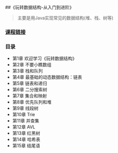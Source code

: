 ##《玩转数据结构-从入门到进阶》
> 主要是用Java实现常见的数据结构(堆、栈、树等)

### [课程链接](https://coding.imooc.com/learn/list/207.html)

### 目录
+ 第1章 欢迎学习《玩转数据结构》
+ 第2章 不要小瞧数组
+ 第3章 栈和队列
+ 第4章 最基础的动态数据结构：链表
+ 第5章 链表和递归
+ 第6章 二分搜索树
+ 第7章 集合和映射
+ 第8章 优先队列和堆
+ 第9章 线段树
+ 第10章 Trie
+ 第11章 并查集
+ 第12章 AVL
+ 第13章 红黑树
+ 第14章 哈希表
+ 第15章 结尾语
